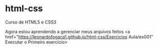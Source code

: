 # html-css
 Curso de HTML5 e CSS3

 Agora estou aprendendo a gerenciar meus arquivos feitos
 <a href="https://leonardofogaca1.github.io/html-css/Exercicios Aula/ex001" Executar o Primeiro exercício>